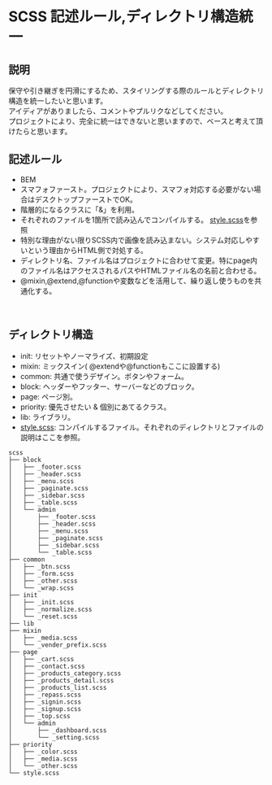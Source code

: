# SCSS 記述ルール,ディレクトリ構造統一

## 説明
保守や引き継ぎを円滑にするため、スタイリングする際のルールとディレクトリ構造を統一したいと思います。<br>
アイディアがありましたら、コメントやプルリクなどしてください。<br>
プロジェクトにより、完全に統一はできないと思いますので、ベースと考えて頂けたらと思います。

## 記述ルール
- BEM
- スマフォファースト。プロジェクトにより、スマフォ対応する必要がない場合はデスクトップファーストでOK。
- 階層的になるクラスに「&」を利用。
- それぞれのファイルを1箇所で読み込んでコンパイルする。 [style.scss](https://github.com/WaoconSystemSection/scss/blob/main/scss/style.scss)を参照
- 特別な理由がない限りSCSS内で画像を読み込まない。システム対応しやすいという理由からHTML側で対処する。
- ディレクトリ名、ファイル名はプロジェクトに合わせて変更。特にpage内のファイル名はアクセスされるパスやHTMLファイル名の名前と合わせる。
- @mixin,@extend,@functionや変数などを活用して、繰り返し使うものを共通化する。

<br>

## ディレクトリ構造
- init: リセットやノーマライズ、初期設定
- mixin: ミックスイン( @extendや@functionもここに設置する)
- common: 共通で使うデザイン。ボタンやフォーム。
- block: ヘッダーやフッター、サーバーなどのブロック。
- page: ページ別。
- priority: 優先させたい & 個別にあてるクラス。
- lib: ライブラリ。
- [style.scss](https://github.com/WaoconSystemSection/scss/blob/main/scss/style.scss): コンパイルするファイル。それぞれのディレクトリとファイルの説明はここを参照。

```
scss
├── block
│   ├── _footer.scss
│   ├── _header.scss
│   ├── _menu.scss
│   ├── _paginate.scss
│   ├── _sidebar.scss
│   ├── _table.scss
│   └── admin
│       ├── _footer.scss
│       ├── _header.scss
│       ├── _menu.scss
│       ├── _paginate.scss
│       ├── _sidebar.scss
│       └── _table.scss
├── common
│   ├── _btn.scss
│   ├── _form.scss
│   ├── _other.scss
│   └── _wrap.scss
├── init
│   ├── _init.scss
│   ├── _normalize.scss
│   └── _reset.scss
├── lib
├── mixin
│   ├── _media.scss
│   └── _vender_prefix.scss
├── page
│   ├── _cart.scss
│   ├── _contact.scss
│   ├── _products_category.scss
│   ├── _products_detail.scss
│   ├── _products_list.scss
│   ├── _repass.scss
│   ├── _signin.scss
│   ├── _signup.scss
│   ├── _top.scss
│   └── admin
│       ├── _dashboard.scss
│       └── _setting.scss
├── priority
│   ├── _color.scss
│   ├── _media.scss
│   └── _other.scss
└── style.scss
```

